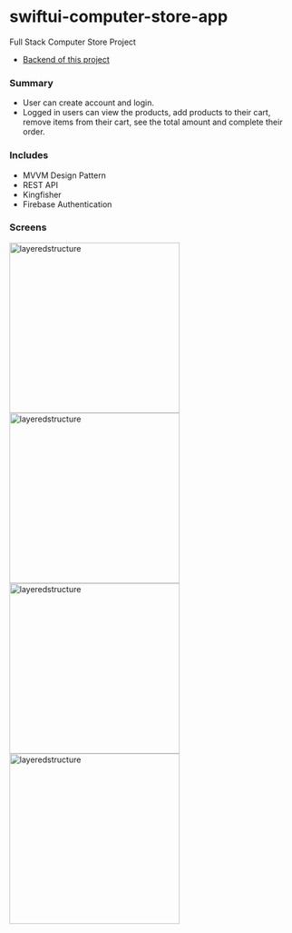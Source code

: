 # swiftui-computer-store-app

Full Stack Computer Store Project

- [Backend of this project](https://github.com/mehmetozkn/computer-store-app-backend "Backend")

### Summary

- User can create account and login.
- Logged in users can view the products, add products to their cart, remove items from their cart, see the total amount and complete their order.

### Includes

- MVVM Design Pattern
- REST API
- Kingfisher
- Firebase Authentication

### Screens

<img width="300" alt="layeredstructure" src="https://github.com/mehmetozkn/swiftui-computer-store-app/assets/75026832/3b9525e4-ae4f-423d-b77b-5add38b4337e">

<img width="300" alt="layeredstructure" src="https://github.com/mehmetozkn/swiftui-computer-store-app/assets/75026832/7765b39a-97e5-441e-ae83-db7aaf84fbc5">

<img width="300" alt="layeredstructure" src="https://github.com/mehmetozkn/swiftui-computer-store-app/assets/75026832/808c5bad-bde0-4e23-9628-97cce5ff138b">

<img width="300" alt="layeredstructure" src="https://github.com/mehmetozkn/swiftui-computer-store-app/assets/75026832/f1d61dc9-d8ac-44df-bfa9-7a82b459adba">
